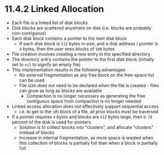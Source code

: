 # 11.4.2 Linked Allocation

* Each file is a linked list of disk blocks
* Disk blocks are scattered anywhere on disk (i.e. blocks are probably non-contiguous)
* Each disk block contains a pointer to the next disk block
  * If each disk block is `512` bytes in size, and a disk address / pointer is `4` bytes, then the user sees blocks of `508` bytes
* File creation involves creating a new entry in the specified directory
* The directory entry contains the pointer to the first disk block (initially set to `nil` to signify an empty file)
* This implementation results in the following advantages
  * No external fragmentation as any free block on the free-space list can be used
  * File size does not need to be declared when the file is created - files can grow as long as blocks are available
    * Compaction is no longer necessary as generating the free contiguous space from compaction is no longer needed
* Linked access allocation does not effectively support sequential access
  * i.e. to get to the `i`th block of a file, all prior blocks must be traversed
* If a pointer requires `4` bytes and blocks are `512` bytes large, then `0.78` percent of the disk is used for pointers
  * Solution is to collect blocks into "clusters", and allocate "clusters" instead of blocks
  * Increase in internal fragmentation, as more space is wasted when this collection of blocks is partially full than when a block is partially full
